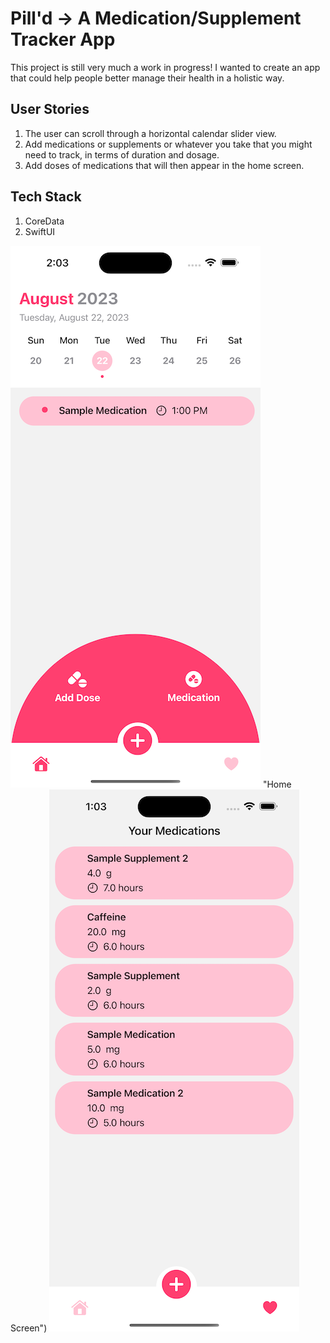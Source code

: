 # Pill'd -> A Medication/Supplement Tracker App

This project is still very much a work in progress! I wanted to create an app that could help people better manage their health in a holistic way. 

## User Stories
1. The user can scroll through a horizontal calendar slider view.
2. Add medications or supplements or whatever you take that you might need to track, in terms of duration and dosage.
3. Add doses of medications that will then appear in the home screen.

## Tech Stack
1. CoreData
2. SwiftUI

!["Home Screen"](https://github.com/sencaichi/pill_d/blob/main/homeview.png) "Home Screen") !["Your Medications"](https://github.com/sencaichi/pill_d/blob/main/yourmedications.png "Your Medications")
